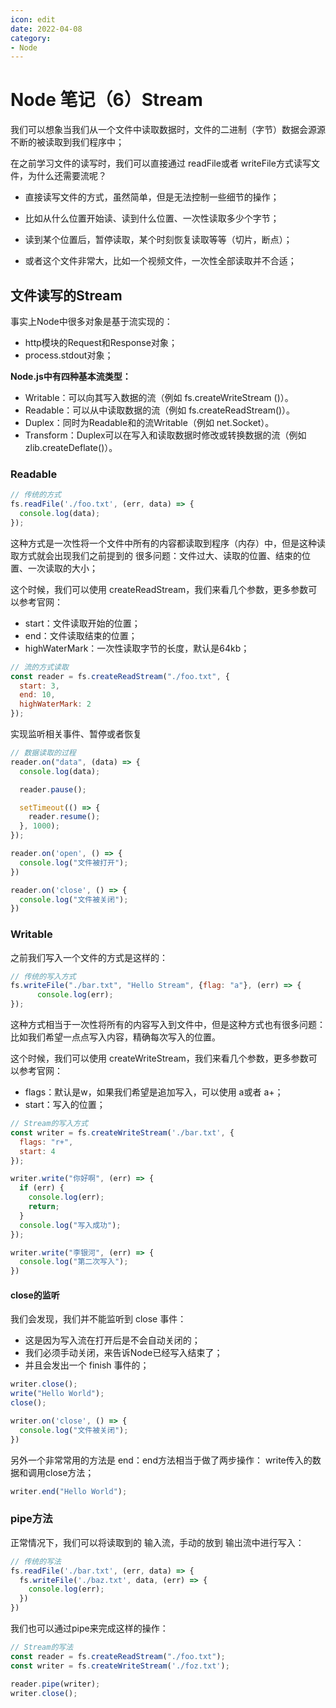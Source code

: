 ```yaml
---
icon: edit
date: 2022-04-08
category:
- Node
---
```

# Node 笔记（6）Stream

我们可以想象当我们从一个文件中读取数据时，文件的二进制（字节）数据会源源不断的被读取到我们程序中；

在之前学习文件的读写时，我们可以直接通过 readFile或者 writeFile方式读写文件，为什么还需要流呢？

- 直接读写文件的方式，虽然简单，但是无法控制一些细节的操作；

- 比如从什么位置开始读、读到什么位置、一次性读取多少个字节；
- 读到某个位置后，暂停读取，某个时刻恢复读取等等（切片，断点）；
- 或者这个文件非常大，比如一个视频文件，一次性全部读取并不合适；

## 文件读写的Stream

事实上Node中很多对象是基于流实现的：

- http模块的Request和Response对象；
- process.stdout对象；

**Node.js中有四种基本流类型：**

- Writable：可以向其写入数据的流（例如 fs.createWriteStream ()）。
- Readable：可以从中读取数据的流（例如 fs.createReadStream()）。
- Duplex：同时为Readable和的流Writable（例如 net.Socket）。
- Transform：Duplex可以在写入和读取数据时修改或转换数据的流（例如zlib.createDeflate()）。

### Readable

```js
// 传统的方式
fs.readFile('./foo.txt', (err, data) => {
  console.log(data);
});
```

这种方式是一次性将一个文件中所有的内容都读取到程序（内存）中，但是这种读取方式就会出现我们之前提到的 很多问题：文件过大、读取的位置、结束的位置、一次读取的大小；

这个时候，我们可以使用 createReadStream，我们来看几个参数，更多参数可以参考官网：

-  start：文件读取开始的位置；
- end：文件读取结束的位置；
- highWaterMark：一次性读取字节的长度，默认是64kb；

```js
// 流的方式读取
const reader = fs.createReadStream("./foo.txt", {
  start: 3,
  end: 10,
  highWaterMark: 2
});
```

实现监听相关事件、暂停或者恢复

```js
// 数据读取的过程
reader.on("data", (data) => {
  console.log(data);

  reader.pause();

  setTimeout(() => {
    reader.resume();
  }, 1000);
});

reader.on('open', () => {
  console.log("文件被打开");
})

reader.on('close', () => {
  console.log("文件被关闭");
})
```

### Writable

之前我们写入一个文件的方式是这样的：

```js
// 传统的写入方式
fs.writeFile("./bar.txt", "Hello Stream", {flag: "a"}, (err) => {
      console.log(err);
});
```

这种方式相当于一次性将所有的内容写入到文件中，但是这种方式也有很多问题：比如我们希望一点点写入内容，精确每次写入的位置。

 这个时候，我们可以使用 createWriteStream，我们来看几个参数，更多参数可以参考官网：

- flags：默认是w，如果我们希望是追加写入，可以使用 a或者 a+；
- start：写入的位置；

```js
// Stream的写入方式
const writer = fs.createWriteStream('./bar.txt', {
  flags: "r+",
  start: 4
});

writer.write("你好啊", (err) => {
  if (err) {
    console.log(err);
    return;
  }
  console.log("写入成功");
});

writer.write("李银河", (err) => {
  console.log("第二次写入");
})
```

#### close的监听

我们会发现，我们并不能监听到 close 事件：

- 这是因为写入流在打开后是不会自动关闭的；
- 我们必须手动关闭，来告诉Node已经写入结束了；
- 并且会发出一个 finish 事件的；

```js
writer.close();
write("Hello World");
close();

writer.on('close', () => {
  console.log("文件被关闭");
})
```

另外一个非常常用的方法是 end：end方法相当于做了两步操作： write传入的数据和调用close方法；

```js
writer.end("Hello World");
```

### pipe方法

正常情况下，我们可以将读取到的 输入流，手动的放到 输出流中进行写入：

```js
// 传统的写法
fs.readFile('./bar.txt', (err, data) => {
  fs.writeFile('./baz.txt', data, (err) => {
    console.log(err);
  })
})
```

我们也可以通过pipe来完成这样的操作：

```js
// Stream的写法
const reader = fs.createReadStream("./foo.txt");
const writer = fs.createWriteStream('./foz.txt');

reader.pipe(writer);
writer.close();
```
